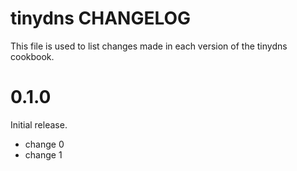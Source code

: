 # tinydns CHANGELOG

This file is used to list changes made in each version of the tinydns cookbook.

# 0.1.0

Initial release.

- change 0
- change 1

